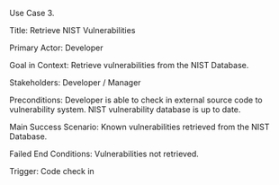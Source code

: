 Use Case 3.

Title: Retrieve NIST Vulnerabilities

Primary Actor: Developer

Goal in Context: Retrieve vulnerabilities from the NIST Database.

Stakeholders: Developer / Manager

Preconditions: Developer is able to check in external source code to vulnerability system. NIST vulnerability database is up to date. 

Main Success Scenario: Known vulnerabilities retrieved from the NIST Database.

Failed End Conditions: Vulnerabilities not retrieved.

Trigger: Code check in 
